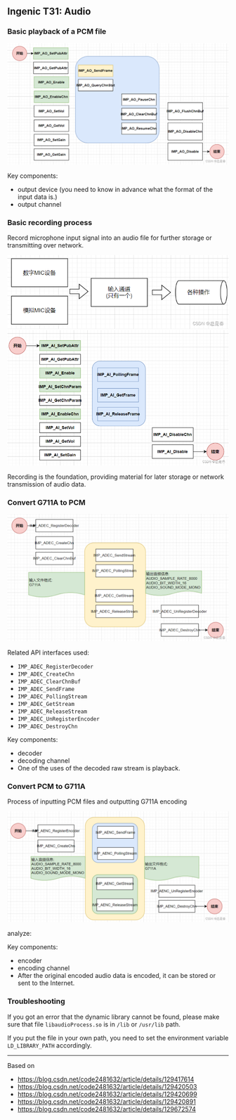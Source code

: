 Ingenic T31: Audio
------------------

### Basic playback of a PCM file

![](pix/chart12.png)

Key components: 
- output device (you need to know in advance what the format of the input data is.)
- output channel

### Basic recording process

Record microphone input signal into an audio file for further storage or
transmitting over network.

![](pix/chart15.png)
![](pix/chart16.png)

Recording is the foundation, providing material for later storage or network
transmission of audio data.

### Convert G711A to PCM

![](pix/chart13.png)

Related API interfaces used:
- `IMP_ADEC_RegisterDecoder`
- `IMP_ADEC_CreateChn`
- `IMP_ADEC_ClearChnBuf`
- `IMP_ADEC_SendFrame`
- `IMP_ADEC_PollingStream`
- `IMP_ADEC_GetStream`
- `IMP_ADEC_ReleaseStream`
- `IMP_ADEC_UnRegisterEncoder`
- `IMP_ADEC_DestroyChn`

Key components:
- decoder
- decoding channel
- One of the uses of the decoded raw stream is playback.

### Convert PCM to G711A

Process of inputting PCM files and outputting G711A encoding

![](pix/chart14.png)

analyze:

Key components:
- encoder
- encoding channel
- After the original encoded audio data is encoded, it can be stored or sent to the Internet.

### Troubleshooting

If you got an error that the dynamic library cannot be found, please make sure
that file `libaudioProcess.so` is in `/lib` or `/usr/lib` path.

If you put the file in your own path, you need to set the environment variable
`LD_LIBRARY_PATH` accordingly.

---

Based on
- https://blog.csdn.net/code2481632/article/details/129417614
- https://blog.csdn.net/code2481632/article/details/129420503
- https://blog.csdn.net/code2481632/article/details/129420699
- https://blog.csdn.net/code2481632/article/details/129420891
- https://blog.csdn.net/code2481632/article/details/129672574
